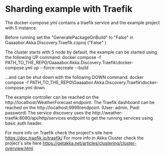 # Sharding example with Traefik

The docker-compose.yml contains a traefik service and the example project with 5 instance.

Before running set the "GeneratePackageOnBuild" to "False" in Gaaaabor.Akka.Discovery.Traefik.csproj ("<GeneratePackageOnBuild>False</GeneratePackageOnBuild>" )

The cluster starts with 5 node by default, the example can be started using the following UP command:
docker compose -f PATH_TO_THE_REPO/Gaaaabor.Akka.Discovery.Traefik\docker-compose.yml up --force-recreate --build

...and can be shut down with the following DOWN command:
docker compose -f PATH_TO_THE_REPO\Gaaaabor.Akka.Discovery.Traefik\docker-compose.yml down

The example controller can be reached on the http://localhost/WeatherForecast endpoint.
The Traefik dashboard can be reached on the http://localhost:9999/endpoint. (User: admin, Pwd: password)
The service discovery uses the http://weather-traefik:8080/api/http/services endpoint to get the running services using basic auth header.

For more info on Traefik check the project's site here https://doc.traefik.io/traefik/
For more info in Akka Cluster check the project's site here https://getakka.net/articles/clustering/cluster-overview.html